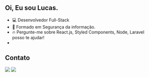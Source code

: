 ## Oi, Eu sou Lucas.

- 💻 Desenvolvedor Full-Stack
- 📕 Formado em Segurança da informação.
- 🔥 Pergunte-me sobre React.js, Styled Components, Node, Laravel posso te ajudar!
- 
## Contato

<div>   
  <a href = "mailto:lucasocorrosilva@gmail.com" target="_blank"><img src="https://img.shields.io/badge/-Gmail-%23333?style=for-the-badge&logo=gmail&logoColor=white"></a>
  <a href="https://www.linkedin.com/in/luquinhasssilva/" target="_blank"><img src="https://img.shields.io/badge/-LinkedIn-%230077B5?style=for-the-badge&logo=linkedin&logoColor=white"> </a>
</div>
